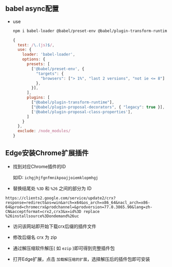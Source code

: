 ## babel async配置
- use
  ```bash
  npm i babel-loader @babel/preset-env @babel/plugin-transform-runtime @babel/plugin-proposal-class-properties -D
  ```

  ```javascript
  {
    test: /\.(js)$/,
    use: {
      loader: 'babel-loader',
      options: {
        presets: [
          ['@babel/preset-env', {
            "targets": {
              "browsers": ["> 1%", "last 2 versions", "not ie <= 8"]
            },
          }],
        ],
        plugins: [
          ["@babel/plugin-transform-runtime"],
          ["@babel/plugin-proposal-decorators", { "legacy": true }],
          ['@babel/plugin-proposal-class-properties'],
        ]
      }
    },
    exclude: /node_modules/
  }
  ```

## Edge安装Chrome扩展插件
- 找到对应Chrome插件的ID

  如ID: `ichgjhjfgnfmnikpoajjoiemklopmhgj`

- 替换结尾处 `%3D` 和 `%26` 之间的部分为 ID
```
https://clients2.google.com/service/update2/crx?response=redirect&os=win&arch=x64&os_arch=x86_64&nacl_arch=x86-64&prod=chromecrx&prodchannel=&prodversion=77.0.3865.90&lang=zh-CN&acceptformat=crx2,crx3&x=id%3D replace %26installsource%3Dondemand%26uc
```

- 访问该网站即开始下载crx后缀的插件文件

- 修改后缀名 crx 为 zip

- 通过解压缩软件解压( 如 `ezip` )即可得到完整插件包

- 打开Edge扩展，点击 `加载解压缩的扩展`，选择解压后的插件包即可安装